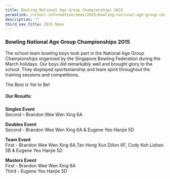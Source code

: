 ```yaml
---
title: Bowling National Age Group Championships 2015
permalink: /school-information/news/2015/bowling-national-age-group-championship/
description: ""
third_nav_title: 2015 News
---
```

### **Bowling National Age Group Championships 2015**
The school team bowling boys took part in the National Age Group Championships organised by the Singapore Bowling Federation during the March holidays. Our boys did remarkably well and brought glory to the school. They displayed sportsmanship and team spirit throughout the training sessions and competitions.

The Best is Yet to Be!

##### **Our Results:**
**Singles Event**<br>
Second – Brandon Wee Wen Xing 6A

**Doubles Event**<br>
Second - Brandon Wee Wen Xing 6A & Eugene Yeo Hanjie 5D

**Team Event**<br>
First - Brandon Wee Wen Xing 6A,Tan Hong Xun Dillon 6F, Cody Koh Lishan 5B & Eugene Yeo Hanjie 5D

**Masters Event**<br>
First - Brandon Wee Wen Xing 6A<br>
Third - Eugene Yeo Hanjie 5D